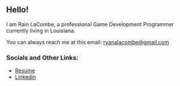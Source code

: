 ## Hello! 
I am Rain LaCombe, a professional Game Development Programmer currently living in Louisiana.

You can always reach me at this email: ryanalacombe@gmail.com

### Socials and Other Links:

* [Resume](https://github.com/ryanlacombe/ryanlacombe.github.io/blob/main/Rain%20LaCombe%20Resume.pdf)
* [Linkedin](https://www.linkedin.com/in/rain-lacombe/)

<!--
**ryanlacombe/ryanlacombe** is a ✨ _special_ ✨ repository because its `README.md` (this file) appears on your GitHub profile.

Here are some ideas to get you started:

- 🔭 I’m currently working on ...
- 🌱 I’m currently learning ...
- 👯 I’m looking to collaborate on ...
- 🤔 I’m looking for help with ...
- 💬 Ask me about ...
- 📫 How to reach me: ...
- 😄 Pronouns: ...
- ⚡ Fun fact: ...
-->
